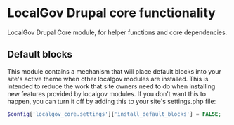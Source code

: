 # LocalGov Drupal core functionality

LocalGov Drupal Core module, for helper functions and core dependencies.

## Default blocks
This module contains a mechanism that will place default blocks into your site's
active theme when other localgov modules are installed. This is intended to
reduce the work that site owners need to do when installing new features 
provided by localgov modules. If you don't want this to happen, you can turn it 
off by adding this to your site's settings.php file:

```php
$config['localgov_core.settings']['install_default_blocks'] = FALSE;
```
